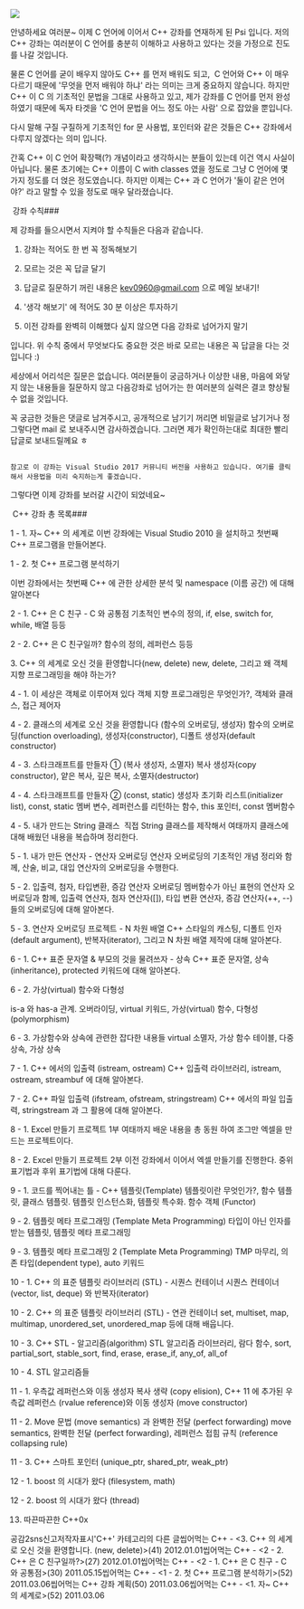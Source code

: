 



![](http://img1.daumcdn.net/thumb/R1920x0/?fname=http%3A%2F%2Fcfile23.uf.tistory.com%2Fimage%2F244D624E51A1FE1210DC30)



안녕하세요 여러분~ 이제 C 언어에 이어서 C++ 강좌를 연재하게 된 Psi 입니다. 저의 C++ 강좌는 여러분이 C 언어를 충분히 이해하고 사용하고 있다는 것을 가정으로 진도를 나갈 것입니다. 


물론 C 언어를 굳이 배우지 않아도 C++ 를 먼저 배워도 되고,  C 언어와 C++ 이 매우 다르기 때문에 '무엇을 먼저 배워야 하냐' 라는 의미는 크게 중요하지 않습니다. 하지만 C++ 이 C 의 기초적인 문법을 그대로 사용하고 있고, 제가 강좌를 C 언어를 먼저 완성하였기 때문에 독자 타겟을 'C 언어 문법을 어느 정도 아는 사람' 으로 잡았을 뿐입니다.


다시 말해 구질 구질하게 기초적인 for 문 사용법, 포인터와 같은 것들은 C++ 강좌에서 다루지 않겠다는 의미 입니다. 

간혹 C++ 이 C 언어 확장팩(?) 개념이라고 생각하시는 분들이 있는데 이건 역시 사실이 아닙니다. 물론 초기에는 C++ 이름이 C with classes 였을 정도로 그냥 C 언어에 몇 가지 정도를 더 얹은 정도였습니다. 하지만 이제는 C++ 과 C 언어가 '둘이 같은 언어야?' 라고 말할 수 있을 정도로 매우 달라졌습니다. 


 강좌 수칙### 




제 강좌를 들으시면서 지켜야 할 수칙들은 다음과 같습니다. 

1. 강좌는 적어도 한 번 꼭 정독해보기

2. 모르는 것은 꼭 답글 달기 

3. 답글로 질문하기 꺼린 내용은 kev0960@gmail.com 으로 메일 보내기!

4. '생각 해보기' 에 적어도 30 분 이상은 투자하기

5. 이전 강좌를 완벽히 이해했다 싶지 않으면 다음 강좌로 넘어가지 말기

입니다. 위 수칙 중에서 무엇보다도 중요한 것은 바로 모르는 내용은 꼭 답글을 다는 것입니다 :) 


세상에서 어리석은 질문은 없습니다. 여러분들이 궁금하거나 이상한 내용, 마음에 와닿지 않는 내용들을 질문하지 않고 다음강좌로 넘어가는 한 여러분의 실력은 결코 향상될 수 없을 것입니다.


꼭 궁금한 것들은 댓글로 남겨주시고, 공개적으로 남기기 꺼리면 비밀글로 남기거나 정 그렇다면 mail 로 보내주시면 감사하겠습니다. 그러면 제가 확인하는대로 최대한 빨리 답글로 보내드릴께요 ㅎ 

```warning

참고로 이 강좌는 Visual Studio 2017 커뮤니티 버전을 사용하고 있습니다. 여기를 클릭해서 사용법을 미리 숙지하는게 좋겠습니다.
```


그렇다면 이제 강좌를 보러갈 시간이 되었네요~

 C++ 강좌 총 목록### 


1 - 1. 자~ C++ 의 세계로
이번 강좌에는 Visual Studio 2010 을 설치하고 첫번째 C++ 프로그램을 만들어본다. 

1 - 2. 첫 C++ 프로그램 분석하기

이번 강좌에서는 첫번째 C++ 에 관한 상세한 분석 및 namespace (이름 공간) 에 대해 알아본다

2 - 1. C++ 은 C 친구 - C 와 공통점
기초적인 변수의 정의, if, else, switch for, while, 배열 등등

2 - 2. C++ 은 C 친구일까?
함수의 정의, 레퍼런스 등등

3. C++ 의 세계로 오신 것을 환영합니다(new, delete)
new, delete, 그리고 왜 객체 지향 프로그래밍을 해야 하는가?

4 - 1. 이 세상은 객체로 이루어져 있다
객체 지향 프로그래밍은 무엇인가?, 객체와 클래스, 접근 제어자

4 - 2. 클래스의 세계로 오신 것을 환영합니다 (함수의 오버로딩, 생성자)
함수의 오버로딩(function overloading), 생성자(constructor), 디폴트 생성자(default constructor)

4 - 3. 스타크래프트를 만들자 ① (복사 생성자, 소멸자)
복사 생성자(copy constructor), 얕은 복사, 깊은 복사, 소멸자(destructor)

4 - 4. 스타크래프트를 만들자 ② (const, static)
생성자 초기화 리스트(initializer list), const, static 멤버 변수, 레퍼런스를 리턴하는 함수, this 포인터, const 멤버함수



4 - 5. 내가 만드는 String 클래스 
직접 String 클래스를 제작해서 여태까지 클래스에 대해 배웠던 내용을 복습하며 정리한다. 


5 - 1. 내가 만든 연산자 - 연산자 오버로딩
연산자 오버로딩의 기초적인 개념 정리와 함께, 산술, 비교, 대입 연산자의 오버로딩을 수행한다.


5 - 2. 입출력, 첨자, 타입변환, 증감 연산자 오버로딩
멤버함수가 아닌 표현의 연산자 오버로딩과 함께, 입출력 연산자, 첨자 연산자([]), 타입 변환 연산자, 증감 연산자(++, --)들의 오버로딩에 대해 알아본다.


5 - 3. 연산자 오버로딩 프로젝트 - N 차원 배열
C++ 스타일의 캐스팅, 디폴트 인자(default argument), 반복자(iterator), 그리고 N 차원 배열 제작에 대해 알아본다.

6 - 1. C++ 표준 문자열 & 부모의 것을 물려쓰자 - 상속
C++ 표준 문자열, 상속 (inheritance), protected 키워드에 대해 알아본다. 

6 - 2. 가상(virtual) 함수와 다형성

is-a 와 has-a 관계. 오버라이딩, virtual 키워드, 가상(virtual) 함수, 다형성(polymorphism)

6 - 3. 가상함수와 상속에 관련한 잡다한 내용들
virtual 소멸자, 가상 함수 테이블, 다중 상속, 가상 상속


7 - 1. C++ 에서의 입출력 (istream, ostream)
C++ 입출력 라이브러리, istream, ostream, streambuf 에 대해 알아본다. 


7 - 2. C++ 파일 입출력 (ifstream, ofstream, stringstream)
C++ 에서의 파일 입출력, stringstream 과 그 활용에 대해 알아본다. 


8 - 1. Excel 만들기 프로젝트 1부
여태까지 배운 내용을 총 동원 하여 조그만 엑셀을 만드는 프로젝트이다.


8 - 2. Excel 만들기 프로젝트 2부
이전 강좌에서 이어서 엑셀 만들기를 진행한다. 중위 표기법과 후위 표기법에 대해 다룬다.

9 - 1. 코드를 찍어내는 틀 - C++ 템플릿(Template)
템플릿이란 무엇인가?, 함수 템플릿, 클래스 템플릿. 템플릿 인스턴스화, 템플릿 특수화. 함수 객체 (Functor)

9 - 2. 템플릿 메타 프로그래밍 (Template Meta Programming)
타입이 아닌 인자를 받는 템플릿, 템플릿 메타 프로그래밍

9 - 3. 템플릿 메타 프로그래밍 2 (Template Meta Programming)
TMP 마무리, 의존 타입(dependent type), auto 키워드

10 - 1. C++ 의 표준 템플릿 라이브러리 (STL) - 시퀀스 컨테이너
시퀀스 컨테이너 (vector, list, deque) 와 반복자(iterator)

10 - 2. C++ 의 표준 템플릿 라이브러리 (STL) - 연관 컨테이너
set, multiset, map, multimap, unordered_set, unordered_map 등에 대해 배웁니다.  

10 - 3. C++ STL - 알고리즘(algorithm)
STL 알고리즘 라이브러리, 람다 함수, sort, partial_sort, stable_sort, find, erase, erase_if, any_of, all_of

10 - 4. STL 알고리즘들

11 - 1. 우측값 레퍼런스와 이동 생성자
복사 생략 (copy elision), C++ 11 에 추가된 우측값 레퍼런스 (rvalue reference)와 이동 생성자 (move constructor)


11 - 2. Move 문법 (move semantics) 과 완벽한 전달 (perfect forwarding)
move semantics, 완벽한 전달 (perfect forwarding), 레퍼런스 접힘 규칙 (reference collapsing rule)


11 - 3. C++ 스마트 포인터 (unique_ptr, shared_ptr, weak_ptr)

12 - 1. boost 의 시대가 왔다 (filesystem, math)


12 - 2. boost 의 시대가 왔다 (thread) 


13. 따끈따끈한 C++0x





공감2sns신고저작자표시'C++' 카테고리의 다른 글씹어먹는 C++ - <3. C++ 의 세계로 오신 것을 환영합니다. (new, delete)>(41)
2012.01.01씹어먹는 C++ - <2 - 2. C++ 은 C 친구일까?>(27)
2012.01.01씹어먹는 C++ - <2 - 1. C++ 은 C 친구 - C 와 공통점>(30)
2011.05.15씹어먹는 C++ - <1 - 2. 첫 C++ 프로그램 분석하기>(52)
2011.03.06씹어먹는 C++ 강좌 계획(50)
2011.03.06씹어먹는 C++ - <1. 자~ C++ 의 세계로>(52)
2011.03.06

